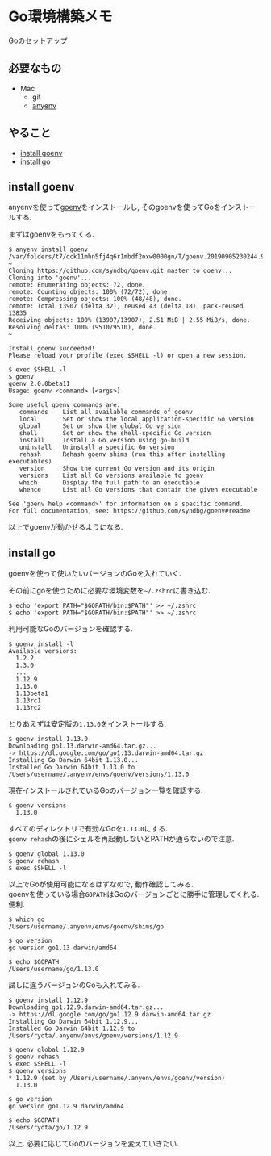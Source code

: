 # Go環境構築メモ
Goのセットアップ

## 必要なもの
- Mac
    - git
    - [anyenv](anyenv.md)

## やること
- [install goenv](#install-goenv)
- [install go](#install-go)

## install goenv
anyenvを使って[goenv](https://github.com/syndbg/goenv)をインストールし, そのgoenvを使ってGoをインストールする.  

まずはgoenvをもってくる.
```
$ anyenv install goenv
/var/folders/t7/qck11mhn5fj4q6r1mbdf2nxw0000gn/T/goenv.20190905230244.938 ~
Cloning https://github.com/syndbg/goenv.git master to goenv...
Cloning into 'goenv'...
remote: Enumerating objects: 72, done.
remote: Counting objects: 100% (72/72), done.
remote: Compressing objects: 100% (48/48), done.
remote: Total 13907 (delta 32), reused 43 (delta 18), pack-reused 13835
Receiving objects: 100% (13907/13907), 2.51 MiB | 2.55 MiB/s, done.
Resolving deltas: 100% (9510/9510), done.
~

Install goenv succeeded!
Please reload your profile (exec $SHELL -l) or open a new session.

$ exec $SHELL -l
$ goenv
goenv 2.0.0beta11
Usage: goenv <command> [<args>]

Some useful goenv commands are:
   commands    List all available commands of goenv
   local       Set or show the local application-specific Go version
   global      Set or show the global Go version
   shell       Set or show the shell-specific Go version
   install     Install a Go version using go-build
   uninstall   Uninstall a specific Go version
   rehash      Rehash goenv shims (run this after installing executables)
   version     Show the current Go version and its origin
   versions    List all Go versions available to goenv
   which       Display the full path to an executable
   whence      List all Go versions that contain the given executable

See 'goenv help <command>' for information on a specific command.
For full documentation, see: https://github.com/syndbg/goenv#readme
```
以上でgoenvが動かせるようになる.  

## install go
goenvを使って使いたいバージョンのGoを入れていく.  

その前にgoを使うために必要な環境変数を`~/.zshrc`に書き込む.  

```
$ echo 'export PATH="$GOPATH/bin:$PATH"' >> ~/.zshrc
$ echo 'export PATH="$GOPATH/bin:$PATH"' >> ~/.zshrc
```

利用可能なGoのバージョンを確認する.  
```
$ goenv install -l
Available versions:
  1.2.2
  1.3.0
  ...
  1.12.9
  1.13.0
  1.13beta1
  1.13rc1
  1.13rc2
```

とりあえずは安定版の`1.13.0`をインストールする.  
```
$ goenv install 1.13.0
Downloading go1.13.darwin-amd64.tar.gz...
-> https://dl.google.com/go/go1.13.darwin-amd64.tar.gz
Installing Go Darwin 64bit 1.13.0...
Installed Go Darwin 64bit 1.13.0 to /Users/username/.anyenv/envs/goenv/versions/1.13.0
```

現在インストールされているGoのバージョン一覧を確認する.  
```
$ goenv versions
  1.13.0
```

すべてのディレクトリで有効なGoを`1.13.0`にする.  
`goenv rehash`の後にシェルを再起動しないとPATHが通らないので注意.
```
$ goenv global 1.13.0
$ goenv rehash
$ exec $SHELL -l
```

以上でGoが使用可能になるはずなので, 動作確認してみる.  
goenvを使っている場合`GOPATH`はGoのバージョンごとに勝手に管理してくれる. 便利.  
```
$ which go
/Users/username/.anyenv/envs/goenv/shims/go

$ go version
go version go1.13 darwin/amd64

$ echo $GOPATH
/Users/username/go/1.13.0
```

試しに違うバージョンのGoも入れてみる.
```
$ goenv install 1.12.9
Downloading go1.12.9.darwin-amd64.tar.gz...
-> https://dl.google.com/go/go1.12.9.darwin-amd64.tar.gz
Installing Go Darwin 64bit 1.12.9...
Installed Go Darwin 64bit 1.12.9 to /Users/ryota/.anyenv/envs/goenv/versions/1.12.9

$ goenv global 1.12.9
$ goenv rehash
$ exec $SHELL -l
$ goenv versions
* 1.12.9 (set by /Users/username/.anyenv/envs/goenv/version)
  1.13.0

$ go version
go version go1.12.9 darwin/amd64

$ echo $GOPATH
/Users/ryota/go/1.12.9
```

以上. 必要に応じてGoのバージョンを変えていきたい.
